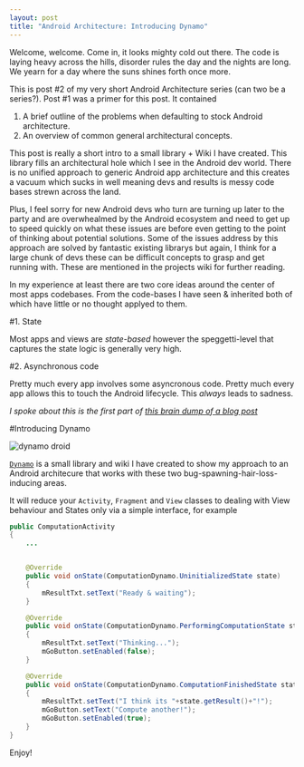 ```yaml
---
layout: post
title: "Android Architecture: Introducing Dynamo"
---
```


Welcome, welcome. Come in, it looks mighty cold out there. The code is laying heavy across the hills, disorder rules the day and the nights are long. We yearn for a day where the suns shines forth once more.

This is post #2 of my very short Android Architecture series (can two be a series?). Post #1 was a primer for this post. It contained

 1. A brief outline of the problems when defaulting to stock Android architecture.
 2. An overview of common general architectural concepts. 

This post is really a short intro to a small library + Wiki I have created. This library fills an architectural hole which I see in the Android dev world. There is no unified approach to generic Android app architecture and this creates a vacuum which sucks in well meaning devs and results is messy code bases strewn across the land. 

Plus, I feel sorry for new Android devs who turn are turning up later to the party and are overwhealmed by the Android ecosystem and need to get up to speed quickly on what these issues are before even getting to the point of thinking about potential solutions. Some of the issues address by this approach are solved by fantastic existing librarys but again, I think for a large chunk of devs these can be difficult concepts to grasp and get running with. These are mentioned in the projects wiki for further reading.

In my experience at least there are two core ideas around the center of most apps codebases. From the code-bases I have seen & inherited both of which have little or no thought applyed to them.

#1. State

Most apps and views are *state-based* however the speggetti-level that captures the state logic is generally very high.

#2. Asynchronous code

Pretty much every app involves some asyncronous code. Pretty much every app allows this to touch the Android lifecycle. This _always_ leads to sadness.

_I spoke about this is the first part of [this brain dump of a blog post](http://doridori.github.io/Android%20App%20Architecture-%20Lifecycle%20Events%20and%20Asynchronicity/)_

#Introducing Dynamo

<img src="https://github.com/doridori/Dynamo/blob/master/gfx/DynamoDroid.png" alt="dynamo droid"/>

[`Dynamo`](https://github.com/doridori/Dynamo) is a small library and wiki I have created to show my approach to an Android architecure that works with these two bug-spawning-hair-loss-inducing areas. 

It will reduce your `Activity`, `Fragment` and `View` classes to dealing with View behaviour and States only via a simple interface, for example

```java 
public ComputationActivity
{
	...


	@Override
	public void onState(ComputationDynamo.UninitializedState state)
	{
	    mResultTxt.setText("Ready & waiting");
	}

	@Override
	public void onState(ComputationDynamo.PerformingComputationState state)
	{
	    mResultTxt.setText("Thinking...");
	    mGoButton.setEnabled(false);
	}

	@Override
	public void onState(ComputationDynamo.ComputationFinishedState state)
	{
	    mResultTxt.setText("I think its "+state.getResult()+"!");
	    mGoButton.setText("Compute another!");
	    mGoButton.setEnabled(true);
	}
}
```

Enjoy!



